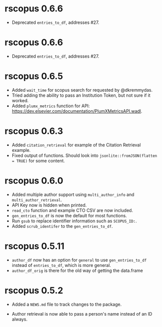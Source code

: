# rscopus 0.6.6

* Deprecated `entries_to_df`, addresses #27.


# rscopus 0.6.6

* Deprecated `entries_to_df`, addresses #27.


# rscopus 0.6.5

* Added `wait_time` for scopus search for requested by @dkremmydas.
* Tried adding the ability to pass an Institution Token, but not sure if it worked.
* Added `plumx_metrics` function for API: https://dev.elsevier.com/documentation/PlumXMetricsAPI.wadl.


# rscopus 0.6.3

* Added `citation_retrieval` for example of the Citation Retrieval example.  
* Fixed output of functions.  Should look into `jsonlite::fromJSON(flatten = TRUE)` for some content.

# rscopus 0.6.0

* Added multiple author support using `multi_author_info` and `multi_author_retrieval`.  
* API Key now is hidden when printed.
* `read_cto` function and example CTO CSV are now included.
* `gen_entries_to_df` is now the default for most functions.
* Run `gsub` to replace identifier information such as `SCOPUS_ID:`.
* Added `scrub_identifer` to the `gen_entries_to_df`.

# rscopus 0.5.11

* `author_df` now has an option for `general` to use `gen_entries_to_df` instead of `entries_to_df`, which is more general.  
* `author_df_orig` is there for the old way of getting the data.frame

# rscopus 0.5.2

* Added a `NEWS.md` file to track changes to the package.

* Author retrieval is now able to pass a person's name instead of an ID always.


